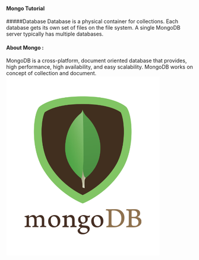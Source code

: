 #### Mongo Tutorial
#####Database
Database is a physical container for collections. Each database gets its own set of files on the file system. A single MongoDB server typically has multiple databases.
#### About Mongo :
MongoDB is a cross-platform, document oriented database that provides, high performance, high availability, and easy scalability. MongoDB works on concept of collection and document.
![Mongo](/images/mongodb.png)